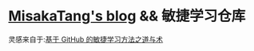 # [MisakaTang's blog](https://misakatang.cn/) && 敏捷学习仓库
灵感来自于:[基于 GitHub 的敏捷学习方法之道与术](https://blog.jimmylv.info/2016-12-04-agile-learning-based-on-github-issues/)
